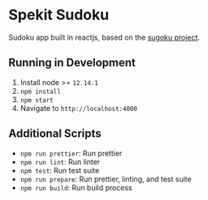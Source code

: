 # Spekit Sudoku

Sudoku app built in reactjs, based on the [sugoku project](https://github.com/bertoort/sugoku).

## Running in Development

1. Install node >= `12.14.1`
1. `npm install`
1. `npm start`
1. Navigate to `http://localhost:4000`

## Additional Scripts

- `npm run prettier`: Run prettier
- `npm run lint`: Run linter
- `npm test`: Run test suite
- `npm run prepare`: Run prettier, linting, and test suite
- `npm run build`: Run build process
